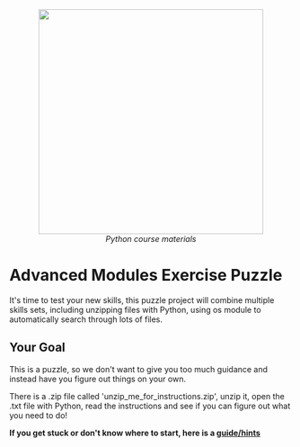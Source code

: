 <center>
    <img src='https://intecbrussel.be/img/logo3.png' width='400px' height='auto'/>
    <br/>
    <em>Python course materials</em>
</center>

# Advanced Modules Exercise Puzzle

It's time to test your new skills, this puzzle project will combine multiple skills sets, including unzipping files with Python, using os module to automatically search through lots of files.

## Your Goal

This is a puzzle, so we don't want to give you too much guidance and instead have you figure out things on your own.

There is a .zip file called 'unzip_me_for_instructions.zip', unzip it, open the .txt file with Python, read the instructions and see if you can figure out what you need to do!

**If you get stuck or don't know where to start, here is a [guide/hints](https://docs.google.com/document/d/1JxydUr4n4fSR0EwwuwT-aHia-yPK6r-oTBuVT2sqheo/edit?usp=sharing)**
